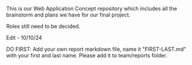 This is our Web Application Concept repository which includes all the brainstorm
and plans we have for our final project.

Roles still need to be decided.

Edit - 10/10/24

DO FIRST: Add your own report markdown file, name it "FIRST-LAST.md" with your first and last name.
Please add it to team/reports folder.
